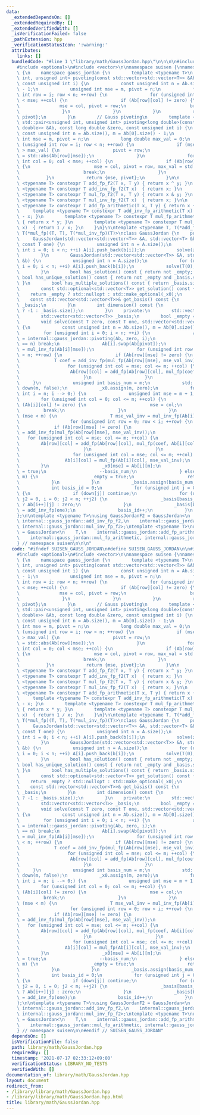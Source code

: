 ```yaml
---
data:
  _extendedDependsOn: []
  _extendedRequiredBy: []
  _extendedVerifiedWith: []
  _isVerificationFailed: false
  _pathExtension: hpp
  _verificationStatusIcon: ':warning:'
  attributes:
    links: []
  bundledCode: "#line 1 \"library/math/GaussJordan.hpp\"\n\n\n\n#include <cmath>\n\
    #include <optional>\n#include <vector>\n\nnamespace suisen {\nnamespace internal\
    \ {\n    namespace gauss_jordan {\n        template <typename T>\n        std::pair<unsigned\
    \ int, unsigned int> pivoting(const std::vector<std::vector<T>> &Ab, const T &zero,\
    \ const unsigned int i) {\n            const unsigned int n = Ab.size(), m = Ab[0].size()\
    \ - 1;\n            unsigned int mse = m, pivot = n;\n            for (unsigned\
    \ int row = i; row < n; ++row) {\n                for (unsigned int col = 0; col\
    \ < mse; ++col) {\n                    if (Ab[row][col] != zero) {\n         \
    \               mse = col, pivot = row;\n                        break;\n    \
    \                }\n                }\n            }\n            return {mse,\
    \ pivot};\n        }\n        // Gauss pivoting\n        template <>\n       \
    \ std::pair<unsigned int, unsigned int> pivoting<long double>(const std::vector<std::vector<long\
    \ double>> &Ab, const long double &zero, const unsigned int i) {\n           \
    \ const unsigned int n = Ab.size(), m = Ab[0].size() - 1;\n            unsigned\
    \ int mse = m, pivot = n;\n            long double max_val = 0;\n            for\
    \ (unsigned int row = i; row < n; ++row) {\n                if (mse < m and std::abs(Ab[row][mse])\
    \ > max_val) {\n                    pivot = row;\n                    max_val\
    \ = std::abs(Ab[row][mse]);\n                }\n                for (unsigned\
    \ int col = 0; col < mse; ++col) {\n                    if (Ab[row][col] != zero)\
    \ {\n                        mse = col, pivot = row, max_val = std::abs(Ab[row][col]);\n\
    \                        break;\n                    }\n                }\n  \
    \          }\n            return {mse, pivot};\n        }\n\n        template\
    \ <typename T> constexpr T add_fp_f2(T x, T y) { return x ^ y; }\n        template\
    \ <typename T> constexpr T add_inv_fp_f2(T x)  { return x; }\n        template\
    \ <typename T> constexpr T mul_fp_f2(T x, T y) { return x & y; }\n        template\
    \ <typename T> constexpr T mul_inv_fp_f2(T x)  { return x; }\n\n        template\
    \ <typename T> constexpr T add_fp_arithmetic(T x, T y) { return x + y; }\n   \
    \     template <typename T> constexpr T add_inv_fp_arithmetic(T x)  { return 0\
    \ - x; }\n        template <typename T> constexpr T mul_fp_arithmetic(T x, T y)\
    \ { return x * y; }\n        template <typename T> constexpr T mul_inv_fp_arithmetic(T\
    \ x)  { return 1 / x; }\n    }\n}\n\ntemplate <typename T, T(*add_fp)(T, T), T(*add_inv_fp)(T),\
    \ T(*mul_fp)(T, T), T(*mul_inv_fp)(T)>\nclass GaussJordan {\n    public:\n   \
    \     GaussJordan(std::vector<std::vector<T>> &A, std::vector<T> &b, const T zero,\
    \ const T one) {\n            unsigned int n = A.size();\n            for (unsigned\
    \ int i = 0; i < n; ++i) A[i].push_back(b[i]);\n            solve(zero, one, A);\n\
    \        }\n        GaussJordan(std::vector<std::vector<T>> &A, std::vector<T>\
    \ &b) {\n            unsigned int n = A.size();\n            for (unsigned int\
    \ i = 0; i < n; ++i) A[i].push_back(b[i]);\n            solve(T(0), T(1), A);\n\
    \        }\n        bool has_solution() const { return not _empty; }\n       \
    \ bool has_unique_solution() const { return not _empty and _basis.size() == 0;\
    \ }\n        bool has_multiple_solutions() const { return _basis.size() > 0; }\n\
    \        const std::optional<std::vector<T>> get_solution() const {\n        \
    \    return _empty ? std::nullopt : std::make_optional(_x0);\n        }\n    \
    \    const std::vector<std::vector<T>>& get_basis() const {\n            return\
    \ _basis;\n        }\n        int dimension() const {\n            return _empty\
    \ ? -1 : _basis.size();\n        }\n    private:\n        std::vector<T> _x0;\n\
    \        std::vector<std::vector<T>> _basis;\n        bool _empty = false;\n\n\
    \        void solve(const T zero, const T one, std::vector<std::vector<T>> &Ab)\
    \ {\n            const unsigned int n = Ab.size(), m = Ab[0].size() - 1;\n   \
    \         for (unsigned int i = 0; i < n; ++i) {\n                auto [mse, pivot]\
    \ = internal::gauss_jordan::pivoting(Ab, zero, i);\n                if (pivot\
    \ == n) break;\n                Ab[i].swap(Ab[pivot]);\n                T mse_val_inv\
    \ = mul_inv_fp(Ab[i][mse]);\n                for (unsigned int row = i + 1; row\
    \ < n; ++row) {\n                    if (Ab[row][mse] != zero) {\n           \
    \             T coef = add_inv_fp(mul_fp(Ab[row][mse], mse_val_inv));\n      \
    \                  for (unsigned int col = mse; col <= m; ++col) {\n         \
    \                   Ab[row][col] = add_fp(Ab[row][col], mul_fp(coef, Ab[i][col]));\n\
    \                        }\n                    }\n                }\n       \
    \     }\n            unsigned int basis_num = m;\n            std::vector<char>\
    \ down(m, false);\n            _x0.assign(m, zero);\n            for (unsigned\
    \ int i = n; i --> 0;) {\n                unsigned int mse = m + 1;\n        \
    \        for (unsigned int col = 0; col <= m; ++col) {\n                    if\
    \ (Ab[i][col] != zero) {\n                        mse = col;\n               \
    \         break;\n                    }\n                }\n                if\
    \ (mse < m) {\n                    T mse_val_inv = mul_inv_fp(Ab[i][mse]);\n \
    \                   for (unsigned int row = 0; row < i; ++row) {\n           \
    \             if (Ab[row][mse] != zero) {\n                            T coef\
    \ = add_inv_fp(mul_fp(Ab[row][mse], mse_val_inv));\n                         \
    \   for (unsigned int col = mse; col <= m; ++col) {\n                        \
    \        Ab[row][col] = add_fp(Ab[row][col], mul_fp(coef, Ab[i][col]));\n    \
    \                        }\n                        }\n                    }\n\
    \                    for (unsigned int col = mse; col <= m; ++col) {\n       \
    \                 Ab[i][col] = mul_fp(Ab[i][col], mse_val_inv);\n            \
    \        }\n                    _x0[mse] = Ab[i][m];\n                    down[mse]\
    \ = true;\n                    --basis_num;\n                } else if (mse ==\
    \ m) {\n                    _empty = true;\n                    return;\n    \
    \            }\n            }\n            _basis.assign(basis_num, std::vector<T>(m));\n\
    \            int basis_id = 0;\n            for (unsigned int j = 0; j < m; ++j)\
    \ {\n                if (down[j]) continue;\n                for (unsigned int\
    \ j2 = 0, i = 0; j2 < m; ++j2) {\n                    _basis[basis_id][j2] = down[j2]\
    \ ? Ab[i++][j] : zero;\n                }\n                _basis[basis_id][j]\
    \ = add_inv_fp(one);\n                basis_id++;\n            }\n        }\n\
    };\n\ntemplate <typename T>\nusing GaussJordanF2 = GaussJordan<\n    T,\n    internal::gauss_jordan::add_fp_f2,\
    \ internal::gauss_jordan::add_inv_fp_f2,\n    internal::gauss_jordan::mul_fp_f2,\
    \ internal::gauss_jordan::mul_inv_fp_f2>;\ntemplate <typename T>\nusing GaussJordanArithmetic\
    \ = GaussJordan<\n    T,\n    internal::gauss_jordan::add_fp_arithmetic, internal::gauss_jordan::add_inv_fp_arithmetic,\n\
    \    internal::gauss_jordan::mul_fp_arithmetic, internal::gauss_jordan::mul_inv_fp_arithmetic>;\n\
    } // namespace suisen\n\n\n"
  code: "#ifndef SUISEN_GAUSS_JORDAN\n#define SUISEN_GAUSS_JORDAN\n\n#include <cmath>\n\
    #include <optional>\n#include <vector>\n\nnamespace suisen {\nnamespace internal\
    \ {\n    namespace gauss_jordan {\n        template <typename T>\n        std::pair<unsigned\
    \ int, unsigned int> pivoting(const std::vector<std::vector<T>> &Ab, const T &zero,\
    \ const unsigned int i) {\n            const unsigned int n = Ab.size(), m = Ab[0].size()\
    \ - 1;\n            unsigned int mse = m, pivot = n;\n            for (unsigned\
    \ int row = i; row < n; ++row) {\n                for (unsigned int col = 0; col\
    \ < mse; ++col) {\n                    if (Ab[row][col] != zero) {\n         \
    \               mse = col, pivot = row;\n                        break;\n    \
    \                }\n                }\n            }\n            return {mse,\
    \ pivot};\n        }\n        // Gauss pivoting\n        template <>\n       \
    \ std::pair<unsigned int, unsigned int> pivoting<long double>(const std::vector<std::vector<long\
    \ double>> &Ab, const long double &zero, const unsigned int i) {\n           \
    \ const unsigned int n = Ab.size(), m = Ab[0].size() - 1;\n            unsigned\
    \ int mse = m, pivot = n;\n            long double max_val = 0;\n            for\
    \ (unsigned int row = i; row < n; ++row) {\n                if (mse < m and std::abs(Ab[row][mse])\
    \ > max_val) {\n                    pivot = row;\n                    max_val\
    \ = std::abs(Ab[row][mse]);\n                }\n                for (unsigned\
    \ int col = 0; col < mse; ++col) {\n                    if (Ab[row][col] != zero)\
    \ {\n                        mse = col, pivot = row, max_val = std::abs(Ab[row][col]);\n\
    \                        break;\n                    }\n                }\n  \
    \          }\n            return {mse, pivot};\n        }\n\n        template\
    \ <typename T> constexpr T add_fp_f2(T x, T y) { return x ^ y; }\n        template\
    \ <typename T> constexpr T add_inv_fp_f2(T x)  { return x; }\n        template\
    \ <typename T> constexpr T mul_fp_f2(T x, T y) { return x & y; }\n        template\
    \ <typename T> constexpr T mul_inv_fp_f2(T x)  { return x; }\n\n        template\
    \ <typename T> constexpr T add_fp_arithmetic(T x, T y) { return x + y; }\n   \
    \     template <typename T> constexpr T add_inv_fp_arithmetic(T x)  { return 0\
    \ - x; }\n        template <typename T> constexpr T mul_fp_arithmetic(T x, T y)\
    \ { return x * y; }\n        template <typename T> constexpr T mul_inv_fp_arithmetic(T\
    \ x)  { return 1 / x; }\n    }\n}\n\ntemplate <typename T, T(*add_fp)(T, T), T(*add_inv_fp)(T),\
    \ T(*mul_fp)(T, T), T(*mul_inv_fp)(T)>\nclass GaussJordan {\n    public:\n   \
    \     GaussJordan(std::vector<std::vector<T>> &A, std::vector<T> &b, const T zero,\
    \ const T one) {\n            unsigned int n = A.size();\n            for (unsigned\
    \ int i = 0; i < n; ++i) A[i].push_back(b[i]);\n            solve(zero, one, A);\n\
    \        }\n        GaussJordan(std::vector<std::vector<T>> &A, std::vector<T>\
    \ &b) {\n            unsigned int n = A.size();\n            for (unsigned int\
    \ i = 0; i < n; ++i) A[i].push_back(b[i]);\n            solve(T(0), T(1), A);\n\
    \        }\n        bool has_solution() const { return not _empty; }\n       \
    \ bool has_unique_solution() const { return not _empty and _basis.size() == 0;\
    \ }\n        bool has_multiple_solutions() const { return _basis.size() > 0; }\n\
    \        const std::optional<std::vector<T>> get_solution() const {\n        \
    \    return _empty ? std::nullopt : std::make_optional(_x0);\n        }\n    \
    \    const std::vector<std::vector<T>>& get_basis() const {\n            return\
    \ _basis;\n        }\n        int dimension() const {\n            return _empty\
    \ ? -1 : _basis.size();\n        }\n    private:\n        std::vector<T> _x0;\n\
    \        std::vector<std::vector<T>> _basis;\n        bool _empty = false;\n\n\
    \        void solve(const T zero, const T one, std::vector<std::vector<T>> &Ab)\
    \ {\n            const unsigned int n = Ab.size(), m = Ab[0].size() - 1;\n   \
    \         for (unsigned int i = 0; i < n; ++i) {\n                auto [mse, pivot]\
    \ = internal::gauss_jordan::pivoting(Ab, zero, i);\n                if (pivot\
    \ == n) break;\n                Ab[i].swap(Ab[pivot]);\n                T mse_val_inv\
    \ = mul_inv_fp(Ab[i][mse]);\n                for (unsigned int row = i + 1; row\
    \ < n; ++row) {\n                    if (Ab[row][mse] != zero) {\n           \
    \             T coef = add_inv_fp(mul_fp(Ab[row][mse], mse_val_inv));\n      \
    \                  for (unsigned int col = mse; col <= m; ++col) {\n         \
    \                   Ab[row][col] = add_fp(Ab[row][col], mul_fp(coef, Ab[i][col]));\n\
    \                        }\n                    }\n                }\n       \
    \     }\n            unsigned int basis_num = m;\n            std::vector<char>\
    \ down(m, false);\n            _x0.assign(m, zero);\n            for (unsigned\
    \ int i = n; i --> 0;) {\n                unsigned int mse = m + 1;\n        \
    \        for (unsigned int col = 0; col <= m; ++col) {\n                    if\
    \ (Ab[i][col] != zero) {\n                        mse = col;\n               \
    \         break;\n                    }\n                }\n                if\
    \ (mse < m) {\n                    T mse_val_inv = mul_inv_fp(Ab[i][mse]);\n \
    \                   for (unsigned int row = 0; row < i; ++row) {\n           \
    \             if (Ab[row][mse] != zero) {\n                            T coef\
    \ = add_inv_fp(mul_fp(Ab[row][mse], mse_val_inv));\n                         \
    \   for (unsigned int col = mse; col <= m; ++col) {\n                        \
    \        Ab[row][col] = add_fp(Ab[row][col], mul_fp(coef, Ab[i][col]));\n    \
    \                        }\n                        }\n                    }\n\
    \                    for (unsigned int col = mse; col <= m; ++col) {\n       \
    \                 Ab[i][col] = mul_fp(Ab[i][col], mse_val_inv);\n            \
    \        }\n                    _x0[mse] = Ab[i][m];\n                    down[mse]\
    \ = true;\n                    --basis_num;\n                } else if (mse ==\
    \ m) {\n                    _empty = true;\n                    return;\n    \
    \            }\n            }\n            _basis.assign(basis_num, std::vector<T>(m));\n\
    \            int basis_id = 0;\n            for (unsigned int j = 0; j < m; ++j)\
    \ {\n                if (down[j]) continue;\n                for (unsigned int\
    \ j2 = 0, i = 0; j2 < m; ++j2) {\n                    _basis[basis_id][j2] = down[j2]\
    \ ? Ab[i++][j] : zero;\n                }\n                _basis[basis_id][j]\
    \ = add_inv_fp(one);\n                basis_id++;\n            }\n        }\n\
    };\n\ntemplate <typename T>\nusing GaussJordanF2 = GaussJordan<\n    T,\n    internal::gauss_jordan::add_fp_f2,\
    \ internal::gauss_jordan::add_inv_fp_f2,\n    internal::gauss_jordan::mul_fp_f2,\
    \ internal::gauss_jordan::mul_inv_fp_f2>;\ntemplate <typename T>\nusing GaussJordanArithmetic\
    \ = GaussJordan<\n    T,\n    internal::gauss_jordan::add_fp_arithmetic, internal::gauss_jordan::add_inv_fp_arithmetic,\n\
    \    internal::gauss_jordan::mul_fp_arithmetic, internal::gauss_jordan::mul_inv_fp_arithmetic>;\n\
    } // namespace suisen\n\n#endif // SUISEN_GAUSS_JORDAN"
  dependsOn: []
  isVerificationFile: false
  path: library/math/GaussJordan.hpp
  requiredBy: []
  timestamp: '2021-07-17 02:33:12+09:00'
  verificationStatus: LIBRARY_NO_TESTS
  verifiedWith: []
documentation_of: library/math/GaussJordan.hpp
layout: document
redirect_from:
- /library/library/math/GaussJordan.hpp
- /library/library/math/GaussJordan.hpp.html
title: library/math/GaussJordan.hpp
---
```

